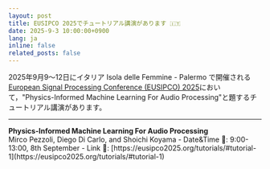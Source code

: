 ```yaml
---
layout: post
title: EUSIPCO 2025でチュートリアル講演があります 🇮🇹
date: 2025-9-3 10:00:00+0900
lang: ja
inline: false
related_posts: false
---
```


2025年9月9〜12日にイタリア Isola delle Femmine - Palermo で開催される[European Signal Processing Conference (EUSIPCO) 2025](https://eusipco2025.org/)において，"Physics-Informed Machine Learning For Audio Processing"と題するチュートリアル講演があります。 

***

<div style="font-weight:bolder">Physics-Informed Machine Learning For Audio Processing</div>
Mirco Pezzoli, Diego Di Carlo, and Shoichi Koyama
- Date&Time 📆: 9:00-13:00, 8th September 
- Link 🔗: [https://eusipco2025.org/tutorials/#tutorial-1](https://eusipco2025.org/tutorials/#tutorial-1) 